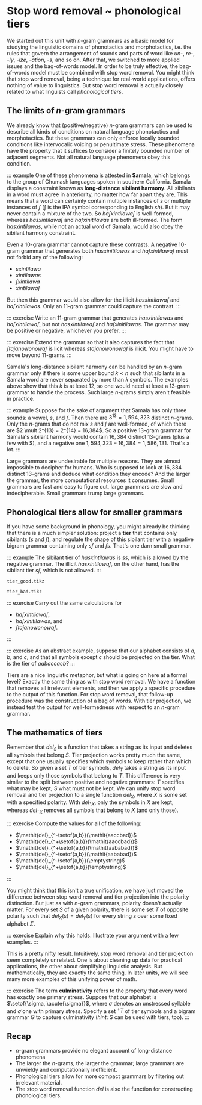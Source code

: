 # Stop word removal ~ phonological tiers

We started out this unit with $n$-gram grammars as a basic model for studying the linguistic domains of phonotactics and morphotactics, i.e. the rules that govern the arrangement of sounds and parts of word like *un-*, *re-*, *-ly*, *-ize*, *-ation*, *-s*, and so on.
After that, we switched to more applied issues and the bag-of-words model.
In order to be truly effective, the bag-of-words model must be combined with stop word removal.
You might think that stop word removal, being a technique for real-world applications, offers nothing of value to linguistics.
But stop word removal is actually closely related to what linguists call *phonological tiers*.

## The limits of $n$-gram grammars

We already know that (positive/negative) $n$-gram grammars can be used to describe all kinds of conditions on natural language phonotactics and morphotactics.
But these grammars can only enforce locally bounded conditions like intervocalic voicing or penultimate stress.
These phenomena have the property that it suffices to consider a finitely bounded number of adjacent segments.
Not all natural language phenomena obey this condition.

::: example
One of these phenomena is attested in **Samala**, which belongs to the group of Chumash languages spoken in southern California.
Samala displays a constraint known as **long-distance sibilant harmony**.
All sibilants in a word must agree in anteriority, no matter how far apart they are.
This means that a word can certainly contain multiple instances of *s* or multiple instances of *ʃ* (ʃ is the IPA symbol corresponding to English *sh*).
But it may never contain a mixture of the two.
So *haʃxintilawaʃ* is well-formed, whereas *hasxintilawaʃ* and *haʃxinitilawas* are both ill-formed.
The form *hasxintilawas*, while not an actual word of Samala, would also obey the sibilant harmony constraint.


Even a 10-gram grammar cannot capture these contrasts.
A negative 10-gram grammar that generates both *hasxinitilawas* and *haʃxintilawaʃ* must not forbid any of the following:


- *sxintilawa*
- *xintilawas*
- *ʃxintilawa*
- *xintilawaʃ*


But then this grammar would also allow for the illicit *hasxintilawaʃ* and *haʃxintilawas*.
Only an 11-gram grammar could capture the contrast.
:::

::: exercise
Write an 11-gram grammar that generates *hasxintilawas* and *haʃxintilawaʃ*, but not *hasxintilawaʃ* and *haʃxinitilawas*.
The grammar may be positive or negative, whichever you prefer.
:::

::: exercise
Extend the grammar so that it also captures the fact that *ʃtajanowonowaʃ* is licit whereas *stajanowonowaʃ* is illicit.
You might have to move beyond 11-grams.
:::

Samala's long-distance sibilant harmony can be handled by an $n$-gram grammar only if there is some upper bound $k < n$ such that sibilants in a Samala word are never separated by more than $k$ symbols.
The examples above show that this $k$ is at least 12, so one would need at least a 13-gram grammar to handle the process.
Such large $n$-grams simply aren't feasible in practice.

::: example
Suppose for the sake of argument that Samala has only three sounds: a vowel, *s*, and *ʃ*.
Then there are $3^{13} = 1,594,323$ distinct $n$-grams.
Only the $n$-grams that do not mix *s* and *ʃ* are well-formed, of which there are $2 \mult 2^{13} = 2^{14} = 16,384$.
So a positive 13-gram grammar for Samala's sibilant harmony would contain $16,384$ distinct 13-grams (plus a few with \$), and a negative one $1,594,323 - 16,384 = 1,586,131$.
That's a lot.
:::

Large grammars are undesirable for multiple reasons.
They are almost impossible to decipher for humans.
Who is supposed to look at $16,384$ distinct 13-grams and deduce what condition they encode?
And the larger the grammar, the more computational resources it consumes.
Small grammars are fast and easy to figure out, large grammars are slow and indecipherable.
Small grammars trump large grammars.


## Phonological tiers allow for smaller grammars

If you have some background in phonology, you might already be thinking that there is a much simpler solution: project a **tier** that contains only sibilants (*s* and *ʃ*), and regulate the shape of this sibilant tier with a negative bigram grammar containing only *sʃ* and *ʃs*.
That's one darn small grammar.

::: example
The sibilant tier of *hasxintilawas* is *ss*, which is allowed by the negative grammar.
The illicit *hasxintilawaʃ*, on the other hand, has the sibilant tier *sʃ*, which is not allowed.
:::

~~~ {.include-tikz size=mid}
tier_good.tikz
~~~
~~~ {.include-tikz size=mid}
tier_bad.tikz
~~~

::: exercise
Carry out the same calculations for


- *haʃxintilawaʃ*,
- *haʃxinitilawas*, and
- *ʃtajanowonowaʃ*.

:::

::: exercise
As an abstract example, suppose that our alphabet consists of $a$, $b$, and $c$, and that all symbols except $c$ should be projected on the tier.
What is the tier of $\mathit{aabaccacb}$?
:::

Tiers are a nice linguistic metaphor, but what is going on here at a formal level?
Exactly the same thing as with stop word removal.
We have a function that removes all irrelevant elements, and then we apply a specific procedure to the output of this function.
For stop word removal, that follow-up procedure was the construction of a bag of words.
With tier projection, we instead test the output for well-formedness with respect to an $n$-gram grammar.

## The mathematics of tiers

Remember that $\mathit{del}_S$ is a function that takes a string as its input and deletes all symbols that belong $S$.
Tier projection works pretty much the same, except that one usually specifies which symbols to keep rather than which to delete.
So given a set $T$ of tier symbols, $\mathit{del}_T$ takes a string as its input and keeps only those symbols that belong to $T$.
This difference is very similar to the split between positive and negative grammars: $T$ specifies what may be kept, $S$ what must not be kept.
We can unify stop word removal and tier projection to a single function $\mathit{del}_X$, where $X$ is some set with a specified polarity.
With $\mathit{del}_{^+X}$, only the symbols in $X$ are kept, whereas $\mathit{del}_{^-X}$ removes all symbols that belong to $X$ (and only those).

::: exercise
Compute the values for all of the following:


- $\mathit{del}_{^-\setof{a,b}}(\mathit{aaccbad})$
- $\mathit{del}_{^+\setof{a,b}}(\mathit{aaccbad})$
- $\mathit{del}_{^+\setof{a,b}}(\mathit{aababad})$
- $\mathit{del}_{^-\setof{a,b}}(\mathit{aababad})$
- $\mathit{del}_{^-\setof{a,b}}(\emptystring)$
- $\mathit{del}_{^+\setof{a,b}}(\emptystring)$

:::

You might think that this isn't a true unification, we have just moved the difference between stop word removal and tier projection into the polarity distinction.
But just as with $n$-gram grammars, polarity doesn't actually matter.
For every set $S$ of a given polarity, there is some set $T$ of opposite polarity such that $\mathit{del}_X(s) = \mathit{del}_Y(s)$ for every string $s$ over some fixed alphabet $\Sigma$.

::: exercise
Explain why this holds.
Illustrate your argument with a few examples.
:::

This is a pretty nifty result.
Intuitively, stop word removal and tier projection seem completely unrelated.
One is about cleaning up data for practical applications, the other about simplifying linguistic analysis.
But mathematically, they are exactly the same thing.
In later units, we will see many more examples of this unifying power of math.

::: exercise
The term **culminativity** refers to the property that every word has exactly one primary stress.
Suppose that our alphabet is $\setof{\sigma, \acute{\sigma}}$, where $\sigma$ denotes an unstressed syllable and $\acute{\sigma}$ one with primary stress.
Specify a set $^+T$ of tier symbols and a bigram grammar $G$ to capture culminativity (*hint*: \$ can be used with tiers, too).
:::

## Recap

- $n$-gram grammars provide no elegant account of long-distance phenomena
- The larger the $n$-grams, the larger the grammar; large grammars are unwieldy and computationally inefficient.
- Phonological tiers allow for more compact grammars by filtering out irrelevant material.
- The stop word removal function $\mathit{del}$ is also the function for constructing phonological tiers.
